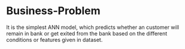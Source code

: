 # Business-Problem
It is the simplest ANN model, which predicts whether an customer will remain in bank or get exited from the bank based on the different conditions or features given in dataset.
